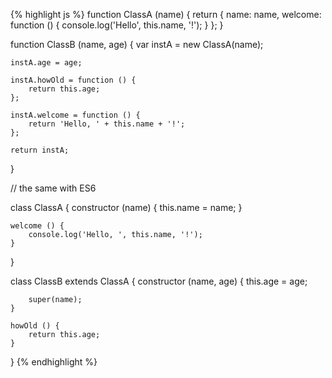 {% highlight js %}
function ClassA (name) {
    return {
        name: name,
        welcome: function () {
            console.log('Hello', this.name, '!');
        }
    };
}

function ClassB (name, age) {
    var instA = new ClassA(name);

    instA.age = age;

    instA.howOld = function () {
        return this.age;
    };

    instA.welcome = function () {
        return 'Hello, ' + this.name + '!';
    };

    return instA;
}

// the same with ES6

class ClassA {
    constructor (name) {
        this.name = name;
    }

    welcome () {
        console.log('Hello, ', this.name, '!');
    }
}

class ClassB extends ClassA {
    constructor (name, age) {
        this.age = age;

        super(name);
    }

    howOld () {
        return this.age;
    }
}
{% endhighlight %}